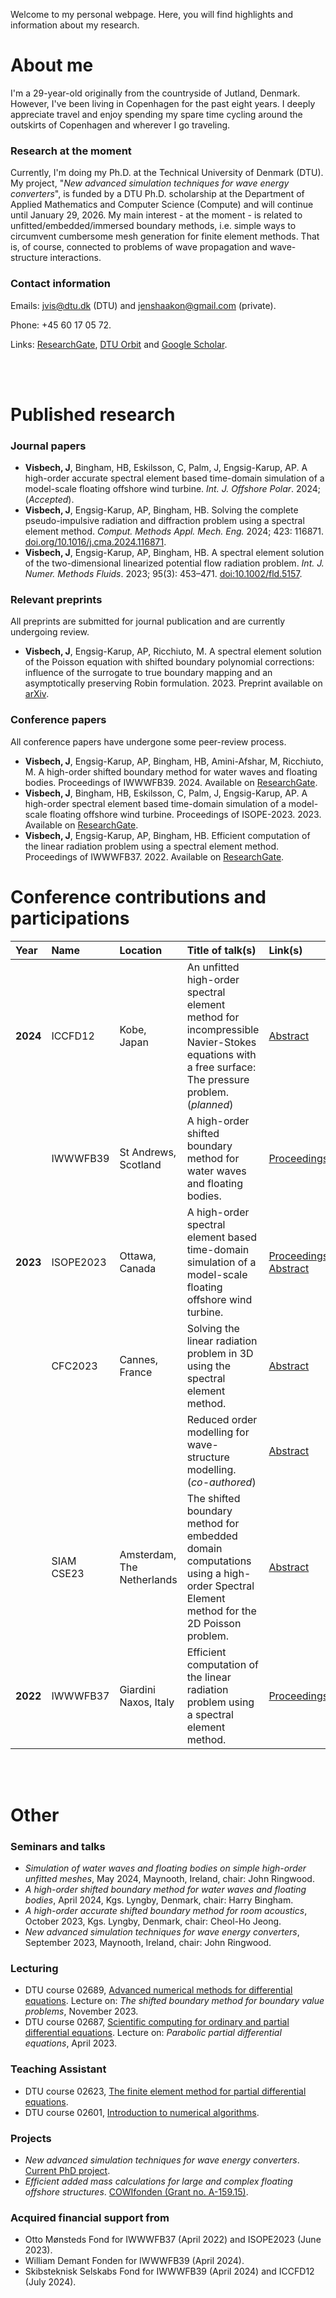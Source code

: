 Welcome to my personal webpage. Here, you will find highlights and information about my research.


# About me
I'm a 29-year-old originally from the countryside of Jutland, Denmark. However, I've been living in Copenhagen for the past eight years. I deeply appreciate travel and enjoy spending my spare time cycling around the outskirts of Copenhagen and wherever I go traveling.

### Research at the moment
Currently, I'm doing my Ph.D. at the Technical University of Denmark (DTU). My project, "_New advanced simulation techniques for wave energy converters_", is funded by a DTU Ph.D. scholarship at the Department of Applied Mathematics and Computer Science (Compute) and will continue until January 29, 2026. My main interest - at the moment - is related to unfitted/embedded/immersed boundary methods, i.e. simple ways to circumvent cumbersome mesh generation for finite element methods. That is, of course, connected to problems of wave propagation and wave-structure interactions.

### Contact information
Emails: jvis@dtu.dk (DTU) and jenshaakon@gmail.com (private).

Phone: +45 60 17 05 72.

Links: [ResearchGate](https://www.researchgate.net/profile/Jens_Visbech), [DTU Orbit](https://orbit.dtu.dk/en/persons/jens-h%C3%A5kon-visbech-christensen) and [Google Scholar](https://scholar.google.dk/citations?user=zY0onFAAAAAJ&hl=da&oi=ao).
  
<br><br>

# Published research

### Journal papers
* **Visbech, J**, Bingham, HB, Eskilsson, C, Palm, J, Engsig-Karup, AP. A high-order accurate spectral element based time-domain simulation of a model-scale floating offshore wind turbine. _Int. J. Offshore Polar_. 2024; (_Accepted_).
* **Visbech, J**, Engsig-Karup, AP, Bingham, HB. Solving the complete pseudo-impulsive radiation and diffraction problem using a spectral element method. _Comput. Methods Appl. Mech. Eng._ 2024; 423: 116871. [doi.org/10.1016/j.cma.2024.116871](https://www.sciencedirect.com/science/article/pii/S0045782524001270).
* **Visbech, J**, Engsig-Karup, AP, Bingham, HB. A spectral element solution of the two-dimensional linearized potential flow radiation problem. _Int. J. Numer. Methods Fluids_. 2023; 95(3): 453–471. [doi:10.1002/fld.5157](https://onlinelibrary.wiley.com/doi/10.1002/fld.5157).


### Relevant preprints
All preprints are submitted for journal publication and are currently undergoing review.
<!-- * Yu, S, ..., **Visbech, J**, ..., Ferrant, P. Modelling the hydrodynamic response of a floating offshore wind turbine - a comparative study, 2024. -->
* **Visbech, J**, Engsig-Karup, AP, Ricchiuto, M. A spectral element solution of the Poisson equation with shifted boundary polynomial corrections: influence of the surrogate to true boundary mapping and an asymptotically preserving Robin formulation. 2023. Preprint available on [arXiv](https://arxiv.org/abs/2310.17621).


### Conference papers
All conference papers have undergone some peer-review process. 
* **Visbech, J**, Engsig-Karup, AP, Bingham, HB, Amini-Afshar, M, Ricchiuto, M. A high-order shifted boundary method for water waves and floating bodies. Proceedings of IWWWFB39. 2024. Available on [ResearchGate](https://www.researchgate.net/publication/378149286_A_high-order_shifted_boundary_method_for_water_waves_and_floating_bodies).
* **Visbech, J**,  Bingham, HB, Eskilsson, C, Palm, J, Engsig-Karup, AP. A high-order spectral element based time-domain simulation of a model-scale floating offshore wind turbine. Proceedings of ISOPE-2023. 2023. Available on [ResearchGate](https://www.researchgate.net/publication/369269201_A_High-order_Spectral_Element_based_Time-Domain_Simulation_of_a_Model-Scale_Floating_Offshore_Wind_Turbine).
* **Visbech, J**, Engsig-Karup, AP, Bingham, HB. Efficient computation of the linear radiation problem using a spectral element method. Proceedings of IWWWFB37. 2022. Available on [ResearchGate](https://www.researchgate.net/publication/360261450_Efficient_Computation_of_the_Linear_Radiation_Problem_using_a_Spectral_Element_Method).



# Conference contributions and participations
| Year | Name | Location | Title of talk(s) | Link(s) |
|:-------------|:------------------|:------|:------|:------|
| **2024** | ICCFD12   | Kobe, Japan       | An unfitted high-order spectral element method for incompressible Navier-Stokes equations with a free surface: The pressure problem. (_planned_)  | [Abstract](https://orbit.dtu.dk/en/publications/an-unfitted-high-order-spectral-element-method-for-incompressible) |
|  | IWWWFB39   | St Andrews, Scotland       | A high-order shifted boundary method for water waves and floating bodies.  | [Proceedings](https://www.researchgate.net/publication/378149286_A_high-order_shifted_boundary_method_for_water_waves_and_floating_bodies) |
| **2023** | ISOPE2023  | Ottawa, Canada             | A high-order spectral element based time-domain simulation of a model-scale floating offshore wind turbine.  | [Proceedings](https://www.researchgate.net/publication/369269201_A_High-order_Spectral_Element_based_Time-Domain_Simulation_of_a_Model-Scale_Floating_Offshore_Wind_Turbine) [Abstract](https://orbit.dtu.dk/en/publications/a-linear-3d-spectral-element-time-domain-solution-to-a-floating-o) |
|  | CFC2023    | Cannes, France              | Solving the linear radiation problem in 3D using the spectral element method. | [Abstract](https://orbit.dtu.dk/en/publications/solving-the-linear-radiation-problem-in-3d-using-the-spectral-ele) |
|  |     |             |  Reduced order modelling for wave-structure modelling. (_co-authored_)|  [Abstract](https://orbit.dtu.dk/en/publications/reduced-order-modelling-for-wave-structure-modelling) |
|  | SIAM CSE23 | Amsterdam, The Netherlands  | The shifted boundary method for embedded domain computations using a high-order Spectral Element method for the 2D Poisson problem. | [Abstract](https://orbit.dtu.dk/en/publications/the-shifted-boundary-method-for-embedded-domain-computations-usin) |
| **2022** | IWWWFB37   | Giardini Naxos, Italy      | Efficient computation of the linear radiation problem using a spectral element method. | [Proceedings](https://www.researchgate.net/publication/360261450_Efficient_Computation_of_the_Linear_Radiation_Problem_using_a_Spectral_Element_Method) |





<br><br>

# Other

### Seminars and talks
* _Simulation of water waves and floating bodies on simple high-order unfitted meshes_, May 2024, Maynooth, Ireland, chair: John Ringwood.
* _A high-order shifted boundary method for water waves and floating bodies_,  April 2024, Kgs. Lyngby, Denmark, chair: Harry Bingham.
* _A high-order accurate shifted boundary method for room acoustics_, October 2023, Kgs. Lyngby, Denmark, chair: Cheol-Ho Jeong.
* _New advanced simulation techniques for wave energy converters_, September 2023, Maynooth, Ireland, chair: John Ringwood.

### Lecturing
* DTU course 02689, [Advanced numerical methods for differential equations](https://kurser.dtu.dk/course/02689). Lecture on: _The shifted boundary method for boundary value problems_, November 2023.
* DTU course 02687, [Scientific computing for ordinary and partial differential equations](https://kurser.dtu.dk/course/02687). Lecture on: _Parabolic partial differential equations_, April 2023.

### Teaching Assistant
* DTU course 02623, [The finite element method for partial differential equations](https://kurser.dtu.dk/course/02623).
* DTU course 02601, [Introduction to numerical algorithms](https://kurser.dtu.dk/course/02601).

### Projects
* _New advanced simulation techniques for wave energy converters_. [Current PhD project](https://www.compute.dtu.dk/english/phd/current-phd/phd-sc/jens-visbech). 
* _Efficient added mass calculations for large and complex floating offshore structures_. [COWIfonden (Grant no. A-159.15)](https://www.cowifonden.com/donations/recent-projects/donations-2022).

### Acquired financial support from
* Otto Mønsteds Fond for IWWWFB37 (April 2022) and ISOPE2023 (June 2023).
* William Demant Fonden for IWWWFB39 (April 2024).
* Skibsteknisk Selskabs Fond for IWWWFB39 (April 2024) and ICCFD12 (July 2024).
